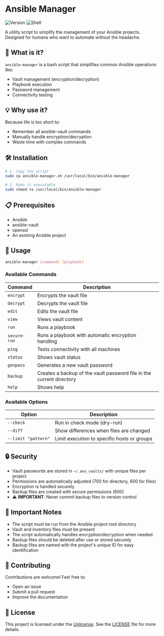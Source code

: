 # Ansible Manager

![Version](https://img.shields.io/badge/version-1.0-blue)
![Shell](https://img.shields.io/badge/shell-bash-green)

A utility script to simplify the management of your Ansible projects. Designed for humans who want to automate without the headache.

## 🚀 What is it?

`ansible-manager` is a bash script that simplifies common Ansible operations like:
- Vault management (encryption/decryption)
- Playbook execution
- Password management
- Connectivity testing

## 💡 Why use it?

Because life is too short to:
- Remember all ansible-vault commands
- Manually handle encryption/decryption
- Waste time with complex commands

## 🛠 Installation

```bash
# 1. Copy the script
sudo cp ansible-manager.sh /usr/local/bin/ansible-manager

# 2. Make it executable
sudo chmod +x /usr/local/bin/ansible-manager
```

## 📋 Prerequisites

- Ansible
- ansible-vault
- openssl
- An existing Ansible project

## 🎯 Usage

```bash
ansible-manager [command] [playbook]
```

### Available Commands

| Command | Description |
|----------|-------------|
| `encrypt` | Encrypts the vault file |
| `decrypt` | Decrypts the vault file |
| `edit` | Edits the vault file |
| `view` | Views vault content |
| `run` | Runs a playbook |
| `secure-run` | Runs a playbook with automatic encryption handling |
| `ping` | Tests connectivity with all machines |
| `status` | Shows vault status |
| `genpass` | Generates a new vault password |
| `backup` | Creates a backup of the vault password file in the current directory |
| `help` | Shows help |

### Available Options

| Option | Description |
|--------|-------------|
| `--check` | Run in check mode (dry-run) |
| `--diff` | Show differences when files are changed |
| `--limit "pattern"` | Limit execution to specific hosts or groups |

## 🔒 Security

- Vault passwords are stored in `~/.ans_vaults/` with unique files per project
- Permissions are automatically adjusted (700 for directory, 600 for files)
- Encryption is handled securely
- Backup files are created with secure permissions (600)
- ⚠️ **IMPORTANT**: Never commit backup files to version control

## 📝 Important Notes

- The script must be run from the Ansible project root directory
- Vault and inventory files must be present
- The script automatically handles encryption/decryption when needed
- Backup files should be deleted after use or stored securely
- Backup files are named with the project's unique ID for easy identification

## 🤝 Contributing

Contributions are welcome! Feel free to:
- Open an issue
- Submit a pull request
- Improve the documentation

## 📜 License

This project is licensed under the [Unlicense](https://unlicense.org/). See the [LICENSE](./license) file for more details.
